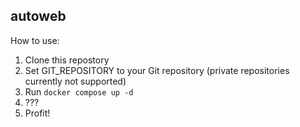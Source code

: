 ## autoweb

How to use:

1. Clone this repostory
1. Set GIT_REPOSITORY to your Git repository (private repositories currently not supported)
1. Run `docker compose up -d`
1. ???
1. Profit!
